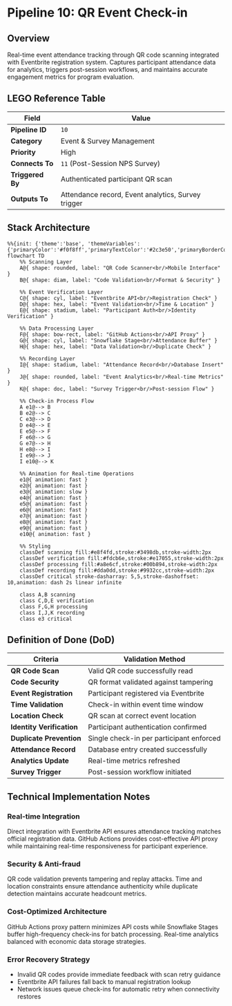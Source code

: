 # Pipeline 10: QR Event Check-in

## Overview
Real-time event attendance tracking through QR code scanning integrated with Eventbrite registration system. Captures participant attendance data for analytics, triggers post-session workflows, and maintains accurate engagement metrics for program evaluation.

## LEGO Reference Table

| **Field** | **Value** |
|-----------|-----------|
| **Pipeline ID** | `10` |
| **Category** | Event & Survey Management |
| **Priority** | High |
| **Connects To** | `11` (Post-Session NPS Survey) |
| **Triggered By** | Authenticated participant QR scan |
| **Outputs To** | Attendance record, Event analytics, Survey trigger |

## Stack Architecture

```mermaid
%%{init: {'theme':'base', 'themeVariables': {'primaryColor':'#f0f8ff','primaryTextColor':'#2c3e50','primaryBorderColor':'#3498db','lineColor':'#2980b9','secondaryColor':'#e8f4fd','tertiaryColor':'#d5e8f3','background':'#ffffff','mainBkg':'#f0f8ff','secondBkg':'#e1f0ff','tertiaryBkg':'#d1e7ff'}}}%%
flowchart TD
    %% Scanning Layer
    A@{ shape: rounded, label: "QR Code Scanner<br/>Mobile Interface" }
    B@{ shape: diam, label: "Code Validation<br/>Format & Security" }
    
    %% Event Verification Layer
    C@{ shape: cyl, label: "Eventbrite API<br/>Registration Check" }
    D@{ shape: hex, label: "Event Validation<br/>Time & Location" }
    E@{ shape: stadium, label: "Participant Auth<br/>Identity Verification" }
    
    %% Data Processing Layer
    F@{ shape: bow-rect, label: "GitHub Actions<br/>API Proxy" }
    G@{ shape: cyl, label: "Snowflake Stage<br/>Attendance Buffer" }
    H@{ shape: hex, label: "Data Validation<br/>Duplicate Check" }
    
    %% Recording Layer
    I@{ shape: stadium, label: "Attendance Record<br/>Database Insert" }
    J@{ shape: rounded, label: "Event Analytics<br/>Real-time Metrics" }
    K@{ shape: doc, label: "Survey Trigger<br/>Post-session Flow" }
    
    %% Check-in Process Flow
    A e1@--> B
    B e2@--> C
    C e3@--> D
    D e4@--> E
    E e5@--> F
    F e6@--> G
    G e7@--> H
    H e8@--> I
    I e9@--> J
    I e10@--> K
    
    %% Animation for Real-time Operations
    e1@{ animation: fast }
    e2@{ animation: fast }
    e3@{ animation: slow }
    e4@{ animation: fast }
    e5@{ animation: fast }
    e6@{ animation: fast }
    e7@{ animation: fast }
    e8@{ animation: fast }
    e9@{ animation: fast }
    e10@{ animation: fast }
    
    %% Styling
    classDef scanning fill:#e8f4fd,stroke:#3498db,stroke-width:2px
    classDef verification fill:#fdcb6e,stroke:#e17055,stroke-width:2px
    classDef processing fill:#a8e6cf,stroke:#00b894,stroke-width:2px
    classDef recording fill:#dda0dd,stroke:#9932cc,stroke-width:2px
    classDef critical stroke-dasharray: 5,5,stroke-dashoffset: 10,animation: dash 2s linear infinite
    
    class A,B scanning
    class C,D,E verification
    class F,G,H processing
    class I,J,K recording
    class e3 critical
```

## Definition of Done (DoD)

| **Criteria** | **Validation Method** |
|--------------|----------------------|
| **QR Code Scan** | Valid QR code successfully read |
| **Code Security** | QR format validated against tampering |
| **Event Registration** | Participant registered via Eventbrite |
| **Time Validation** | Check-in within event time window |
| **Location Check** | QR scan at correct event location |
| **Identity Verification** | Participant authentication confirmed |
| **Duplicate Prevention** | Single check-in per participant enforced |
| **Attendance Record** | Database entry created successfully |
| **Analytics Update** | Real-time metrics refreshed |
| **Survey Trigger** | Post-session workflow initiated |

## Technical Implementation Notes

### Real-time Integration
Direct integration with Eventbrite API ensures attendance tracking matches official registration data. GitHub Actions provides cost-effective API proxy while maintaining real-time responsiveness for participant experience.

### Security & Anti-fraud
QR code validation prevents tampering and replay attacks. Time and location constraints ensure attendance authenticity while duplicate detection maintains accurate headcount metrics.

### Cost-Optimized Architecture
GitHub Actions proxy pattern minimizes API costs while Snowflake Stages buffer high-frequency check-ins for batch processing. Real-time analytics balanced with economic data storage strategies.

### Error Recovery Strategy
- Invalid QR codes provide immediate feedback with scan retry guidance
- Eventbrite API failures fall back to manual registration lookup
- Network issues queue check-ins for automatic retry when connectivity restores
